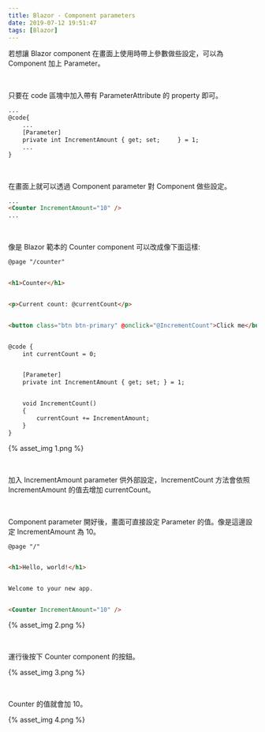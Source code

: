 ```yaml
---
title: Blazor - Component parameters
date: 2019-07-12 19:51:47
tags: [Blazor]
---
```


若想讓 Blazor component 在畫面上使用時帶上參數做些設定，可以為 Component 加上 Parameter。  

<!-- More -->

</br>


只要在 code 區塊中加入帶有 ParameterAttribute 的 property 即可。  

```html
...
@code{
    ...
    [Parameter]
    private int IncrementAmount { get; set;     } = 1;
    ...
}
```

</br>


在畫面上就可以透過 Component parameter 對 Component 做些設定。  

```html
...
<Counter IncrementAmount="10" />
...
```

</br>


像是 Blazor 範本的 Counter component 可以改成像下面這樣:  

```html
@page "/counter"


<h1>Counter</h1>


<p>Current count: @currentCount</p>


<button class="btn btn-primary" @onclick="@IncrementCount">Click me</button>


@code {
    int currentCount = 0;


    [Parameter]
    private int IncrementAmount { get; set; } = 1;


    void IncrementCount()
    {
        currentCount += IncrementAmount;
    }
}
```

{% asset_img 1.png %}

</br>


加入 IncrementAmount parameter 供外部設定，IncrementCount 方法會依照 IncrementAmount 的值去增加 currentCount。  

</br>


Component parameter 開好後，畫面可直接設定 Parameter 的值。像是這邊設定 IncrementAmount 為 10。 

```html
@page "/"


<h1>Hello, world!</h1>


Welcome to your new app.


<Counter IncrementAmount="10" />
```

{% asset_img 2.png %}

</br>


運行後按下 Counter component 的按鈕。  

{% asset_img 3.png %}

</br>


Counter 的值就會加 10。  

{% asset_img 4.png %}
